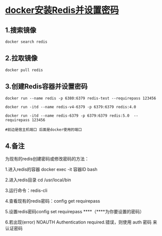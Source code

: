 # [docker安装Redis并设置密码](https://www.cnblogs.com/zhangzimo/p/12753563.html)

## 1.搜索镜像

```
docker search redis
```

## 2.拉取镜像

```
docker pull redis
```

## 3.创建Redis容器并设置密码

```
docker run --name redis -p 6380:6379 redis-test --requirepass 123456

docker run -itd --name redis-v4-6379 -p 6379:6379 redis:4.0

docker run -itd --name redis-6379 -p 6379:6379 redis:5.0  --requirepass 123456

#前边是宿主机端口 后面是docker使用的端口
```

## 4.备注

为现有的redis创建密码或修改密码的方法：

1.进入redis的容器 docker exec -it 容器ID bash

2.进入redis目录 cd /usr/local/bin 

3.运行命令：redis-cli

4.查看现有的redis密码：config get requirepass

5.设置redis密码config set requirepass ****（****为你要设置的密码）

6.若出现(error) NOAUTH Authentication required.错误，则使用 auth 密码 来认证密码